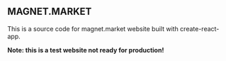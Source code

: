 ## MAGNET.MARKET

This is a source code for magnet.market website built with create-react-app.


**Note: this is a test website not ready for production!**
